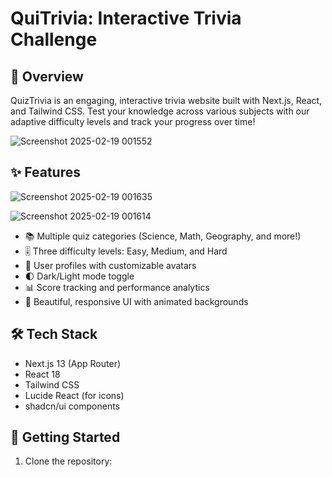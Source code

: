 # QuiTrivia: Interactive Trivia Challenge

## 🚀 Overview

QuizTrivia is an engaging, interactive trivia website built with Next.js, React, and Tailwind CSS. 
Test your knowledge across various subjects with our adaptive difficulty levels and track your progress over time!

![Screenshot 2025-02-19 001552](https://github.com/user-attachments/assets/d9e1beb0-b051-45f8-912f-55094ad2a5a4)


## ✨ Features

![Screenshot 2025-02-19 001635](https://github.com/user-attachments/assets/04582ab8-6b07-4798-9bd5-3b072e74eae1)

![Screenshot 2025-02-19 001614](https://github.com/user-attachments/assets/99a97512-bf01-4c9a-84b0-df4b98abd275)

- 📚 Multiple quiz categories (Science, Math, Geography, and more!)
- 🎚️ Three difficulty levels: Easy, Medium, and Hard
- 👤 User profiles with customizable avatars
- 🌓 Dark/Light mode toggle
- 📊 Score tracking and performance analytics
- 🎨 Beautiful, responsive UI with animated backgrounds

## 🛠️ Tech Stack

- Next.js 13 (App Router)
- React 18
- Tailwind CSS
- Lucide React (for icons)
- shadcn/ui components

## 🚀 Getting Started

1. Clone the repository:
